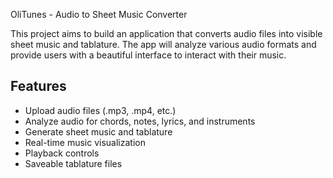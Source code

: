 OliTunes - Audio to Sheet Music Converter

This project aims to build an application that converts audio files into visible sheet music and tablature. The app will analyze various audio formats and provide users with a beautiful interface to interact with their music.

## Features
- Upload audio files (.mp3, .mp4, etc.)
- Analyze audio for chords, notes, lyrics, and instruments
- Generate sheet music and tablature
- Real-time music visualization
- Playback controls
- Saveable tablature files

